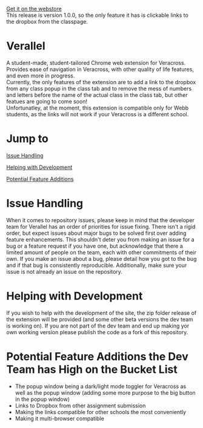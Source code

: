 <a href='https://chrome.google.com/webstore/detail/verallel/gndjmpiohedkdigkpibefbaoboajlnah'>Get it on the webstore</a><br>
This release is version 1.0.0, so the only feature it has is clickable links to the dropbox from the classpage. 

# Verallel
A student-made, student-tailored Chrome web extension for Veracross. Provides ease of navigation in Veracross, with other quality of life features, and even more in progress.<br>
Currently, the only features of the extension are to add a link to the dropbox from any class popup in the class tab and to remove the mess of numbers and letters before the name of the actual class in the class tab, but other featues are going to come soon!<br>
Unfortunatley, at the moment, this extension is compatible only for Webb students, as the links will not work if your Veracross is a different school. 

# Jump to
[Issue Handling](#issue-handling)

[Helping with Development](#helping-with-development)

[Potential Feature Additions](#potential-feature-addons-the-dev-team-has-high-on-the-bucket-list)

# Issue Handling
When it comes to repository issues, please keep in mind that the developer team for Verallel has an order of priorities for issue fixing. There isn't a rigid order, but expect issues about major bugs to be solved first over adding feature enhancements. This shouldn't deter you from making an issue for a bug or a feature request if you have one, but acknowledge that there a limited amount of people on the team, each with other commitments of their own. If you make an issue about a bug, please detail how you got to the bug and if that bug is consistently reproducible. Additionally, make sure your issue is not already an issue on the repository. 

# Helping with Development
If you wish to help with the development of the site, the zip folder release of the extension will be provided (and some other beta versions the dev team is working on). If you are not part of the dev team and end up making yor own working version please publish the code as a fork of this repository.

# Potential Feature Additions the Dev Team has High on the Bucket List
  - The popup window being a dark/light mode toggler for Veracross as well as the popup window (adding some more purpose to the big button in the popup window)
  - Links to Dropbox from other assignment submission
  - Making the links compatible for other schools the most conveniently
  - Making it multi-browser compatible

